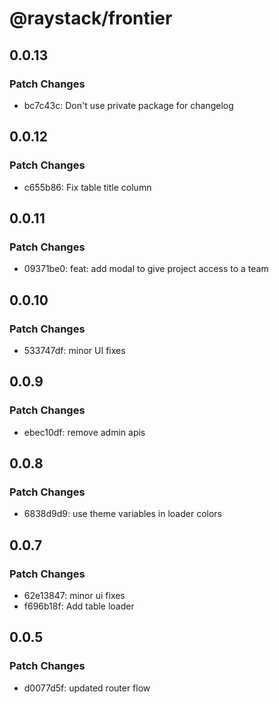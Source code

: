 # @raystack/frontier

## 0.0.13

### Patch Changes

- bc7c43c: Don't use private package for changelog

## 0.0.12

### Patch Changes

- c655b86: Fix table title column

## 0.0.11

### Patch Changes

- 09371be0: feat: add modal to give project access to a team

## 0.0.10

### Patch Changes

- 533747df: minor UI fixes

## 0.0.9

### Patch Changes

- ebec10df: remove admin apis

## 0.0.8

### Patch Changes

- 6838d9d9: use theme variables in loader colors

## 0.0.7

### Patch Changes

- 62e13847: minor ui fixes
- f696b18f: Add table loader

## 0.0.5

### Patch Changes

- d0077d5f: updated router flow
